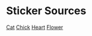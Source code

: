 # Sticker Sources

[Cat](https://www.vecteezy.com/png/11996892-cute-cat-sleep-element)
[Chick](https://www.vecteezy.com/png/23556513-cute-sticker-with-acrylic-painting)
[Heart](https://www.vecteezy.com/png/23556535-cute-sticker-with-acrylic-painting)
[Flower](https://www.vecteezy.com/png/23369041-blooming-cute-flower-cartoon-art-floral-decorative-illustration-for-sticker-and-printing)
